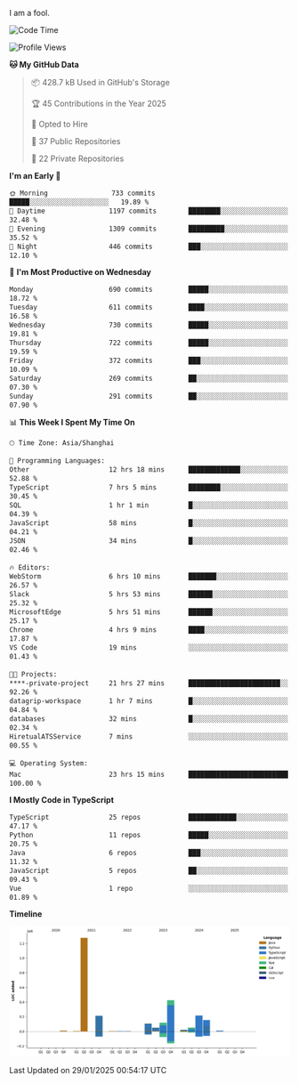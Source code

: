 I am a fool.

<!--START_SECTION:waka-->
![Code Time](http://img.shields.io/badge/Code%20Time-2%2C495%20hrs%2034%20mins-blue)

![Profile Views](http://img.shields.io/badge/Profile%20Views-1-blue)

**🐱 My GitHub Data** 

> 📦 428.7 kB Used in GitHub's Storage 
 > 
> 🏆 45 Contributions in the Year 2025
 > 
> 💼 Opted to Hire
 > 
> 📜 37 Public Repositories 
 > 
> 🔑 22 Private Repositories 
 > 
**I'm an Early 🐤** 

```text
🌞 Morning                733 commits         █████░░░░░░░░░░░░░░░░░░░░   19.89 % 
🌆 Daytime                1197 commits        ████████░░░░░░░░░░░░░░░░░   32.48 % 
🌃 Evening                1309 commits        █████████░░░░░░░░░░░░░░░░   35.52 % 
🌙 Night                  446 commits         ███░░░░░░░░░░░░░░░░░░░░░░   12.10 % 
```
📅 **I'm Most Productive on Wednesday** 

```text
Monday                   690 commits         █████░░░░░░░░░░░░░░░░░░░░   18.72 % 
Tuesday                  611 commits         ████░░░░░░░░░░░░░░░░░░░░░   16.58 % 
Wednesday                730 commits         █████░░░░░░░░░░░░░░░░░░░░   19.81 % 
Thursday                 722 commits         █████░░░░░░░░░░░░░░░░░░░░   19.59 % 
Friday                   372 commits         ███░░░░░░░░░░░░░░░░░░░░░░   10.09 % 
Saturday                 269 commits         ██░░░░░░░░░░░░░░░░░░░░░░░   07.30 % 
Sunday                   291 commits         ██░░░░░░░░░░░░░░░░░░░░░░░   07.90 % 
```


📊 **This Week I Spent My Time On** 

```text
🕑︎ Time Zone: Asia/Shanghai

💬 Programming Languages: 
Other                    12 hrs 18 mins      █████████████░░░░░░░░░░░░   52.88 % 
TypeScript               7 hrs 5 mins        ████████░░░░░░░░░░░░░░░░░   30.45 % 
SQL                      1 hr 1 min          █░░░░░░░░░░░░░░░░░░░░░░░░   04.39 % 
JavaScript               58 mins             █░░░░░░░░░░░░░░░░░░░░░░░░   04.21 % 
JSON                     34 mins             █░░░░░░░░░░░░░░░░░░░░░░░░   02.46 % 

🔥 Editors: 
WebStorm                 6 hrs 10 mins       ███████░░░░░░░░░░░░░░░░░░   26.57 % 
Slack                    5 hrs 53 mins       ██████░░░░░░░░░░░░░░░░░░░   25.32 % 
MicrosoftEdge            5 hrs 51 mins       ██████░░░░░░░░░░░░░░░░░░░   25.17 % 
Chrome                   4 hrs 9 mins        ████░░░░░░░░░░░░░░░░░░░░░   17.87 % 
VS Code                  19 mins             ░░░░░░░░░░░░░░░░░░░░░░░░░   01.43 % 

🐱‍💻 Projects: 
****-private-project     21 hrs 27 mins      ███████████████████████░░   92.26 % 
datagrip-workspace       1 hr 7 mins         █░░░░░░░░░░░░░░░░░░░░░░░░   04.84 % 
databases                32 mins             █░░░░░░░░░░░░░░░░░░░░░░░░   02.34 % 
HiretualATSService       7 mins              ░░░░░░░░░░░░░░░░░░░░░░░░░   00.55 % 

💻 Operating System: 
Mac                      23 hrs 15 mins      █████████████████████████   100.00 % 
```

**I Mostly Code in TypeScript** 

```text
TypeScript               25 repos            ████████████░░░░░░░░░░░░░   47.17 % 
Python                   11 repos            █████░░░░░░░░░░░░░░░░░░░░   20.75 % 
Java                     6 repos             ███░░░░░░░░░░░░░░░░░░░░░░   11.32 % 
JavaScript               5 repos             ██░░░░░░░░░░░░░░░░░░░░░░░   09.43 % 
Vue                      1 repo              ░░░░░░░░░░░░░░░░░░░░░░░░░   01.89 % 
```



**Timeline**

![Lines of Code chart](https://raw.githubusercontent.com/VeejaLiu/VeejaLiu/master/assets/bar_graph.png)


 Last Updated on 29/01/2025 00:54:17 UTC
<!--END_SECTION:waka-->

